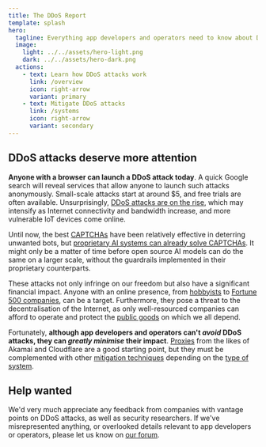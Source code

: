 ```yaml
---
title: The DDoS Report
template: splash
hero:
  tagline: Everything app developers and operators need to know about Distributed Denial of Service (DDoS) attacks.
  image:
    light: ../../assets/hero-light.png
    dark: ../../assets/hero-dark.png
  actions:
    - text: Learn how DDoS attacks work
      link: /overview
      icon: right-arrow
      variant: primary
    - text: Mitigate DDoS attacks
      link: /systems
      icon: right-arrow
      variant: secondary
---
```


## DDoS attacks deserve more attention

**Anyone with a browser can launch a DDoS attack today**.
A quick Google search will reveal services that allow anyone to launch such attacks anonymously.
Small-scale attacks start at around $5, and free trials are often available.
Unsurprisingly,
[DDoS attacks are on the rise](https://www.cybersecuritydive.com/news/ddos-attacks-surge-cloudflare/704011/),
which may intensify as Internet connectivity and bandwidth increase,
and more vulnerable IoT devices come online.

Until now, the best [CAPTCHAs](./mitigations/captchas.md) have been relatively effective in deterring unwanted bots,
but [proprietary AI systems can already solve CAPTCHAs](https://arstechnica.com/information-technology/2023/10/sob-story-about-dead-grandma-tricks-microsoft-ai-into-solving-captcha/).
It might only be a matter of time before open source AI models can do the same on a larger scale,
without the guardrails implemented in their proprietary counterparts.

These attacks not only infringe on our freedom but also have a significant financial impact.
Anyone with an online presence,
from [hobbyists](https://news.ycombinator.com/item?id=39520776) to [Fortune 500 companies](https://blog.cloudflare.com/ransom-ddos-attacks-target-a-fortune-global-500-company),
can be a target.
Furthermore, they pose a threat to the decentralisation of the Internet,
as only well-resourced companies can afford to operate and protect
the [public goods](./systems/public-goods.md) on which we all depend.

Fortunately,
**although app developers and operators can't _avoid_ DDoS attacks,
they can _greatly minimise_ their impact**.
[Proxies](./mitigations/reverse-proxies.md) from the likes of Akamai and Cloudflare are a good starting point,
but they must be complemented with other [mitigation techniques](./mitigations)
depending on the [type of system](./systems).

## Help wanted

We'd very much appreciate any feedback from companies with vantage points on DDoS attacks,
as well as security researchers.
If we've misrepresented anything, or overlooked details relevant to app developers or operators,
please let us know on [our forum](https://github.com/relaycorp/ddos-report/discussions).
